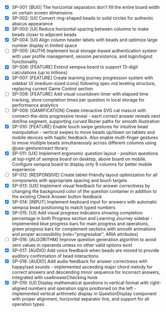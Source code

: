 - [x] SP-001: [BUG] The horizontal separators don't fill the entire board width on certain screen dimensions
- [x] SP-002: [UI] Convert ring-shaped beads to solid circles for authentic abacus appearance
- [x] SP-003: [UI] Reduce horizontal spacing between columns to make beads closer to adjacent beads
- [x] SP-004: [UI] Align column header labels with beads and optimize large number display in limited space
- [ ] SP-005: [AUTH] Implement local storage-based authentication system with user profile management, session persistence, and login/logout functionality
- [x] SP-006: [FEATURE] Extend sempoa board to support 13-digit calculations (up to trillions)
- [x] SP-007: [FEATURE] Create learning journey progression system with sidebar UI (medium-sized icons) following spec.md leveling structure, replacing current Game Control section
- [ ] SP-008: [FEATURE] Add visual countdown timer with elapsed time tracking, store completion times per question in local storage for performance analytics
- [ ] SP-009: [GAMIFICATION] Create interactive SVG cat mascot with connect-the-dots progressive reveal - each correct answer reveals next dot/line segment, supporting curved Bezier paths for smooth illustration
- [x] SP-010: [FEATURE] Enable touch swipe gestures for intuitive bead manipulation - vertical swipes to move beads up/down on tablets and mobile devices with haptic feedback. Also enable multi-finger gestures to move multiple beads simultaneously across different columns using @use-gesture/react library.
- [x] SP-011: [UX] Implement ergonomic question layout - position questions at top-right of sempoa board on desktop, above board on mobile. Configure sempoa board to display only 9 columns for better mobile experience
- [ ] SP-012: [RESPONSIVE] Create tablet-friendly layout optimization for all components with appropriate spacing and touch targets
- [x] SP-013: [UX] Implement visual feedback for answer correctness by changing the background color of the question container in addition to the existing Check Answer button feedback
- [x] SP-014: [INPUT] Implement keyboard input for answers with automatic sempoa bead positioning to match typed numbers
- [x] SP-015: [UI] Add visual progress indicators showing completion percentage in both Progress section and Learning Journey sidebar - implemented blue progress bars for main progress and operations, green progress bars for complement sections with smooth animations and proper accessibility (role="progressbar", ARIA attributes)
- [ ] SP-016: [ALGORITHM] Improve question generation algorithm to avoid zero values in operands unless no other valid options exist
- [x] SP-017: [AUDIO] Add voice feedback when beads are moved to provide auditory confirmation of bead interactions
- [x] SP-018: [AUDIO] Add audio feedback for answer correctness with happy/sad sounds - implemented ascending major chord melody for correct answers and descending minor sequence for incorrect answers, integrated with useAnswerChecking hook
- [x] SP-019: [UI] Display mathematical questions in vertical format with right-aligned numbers and operation signs positioned on the left - implemented vertical arithmetic display in QuestionDisplay component with proper alignment, horizontal separator line, and support for all operation types
